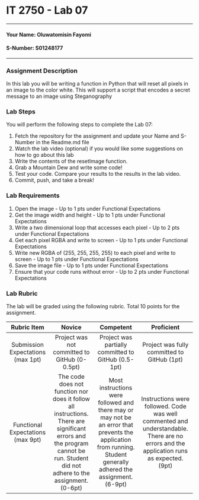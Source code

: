 # IT 2750 - Lab 07
___
#### Your Name: Oluwatomisin Fayomi
#### S-Number: S01248177
___
### Assignment Description
In this lab you will be writing a function in Python that will reset all pixels in an image to the color white. This will support a script that encodes a secret message to an image using Steganography
### Lab Steps
You will perform the following steps to complete the Lab 07:
1. Fetch the repository for the assignment and update your Name and S-Number in the Readme.md file
2. Watch the lab video (optional) if you would like some suggestions on how to go about this lab
3. Write the contents of the resetImage function.
4. Grab a Mountain Dew and write some code!
5. Test your code. Compare your results to the results in the lab video.
6. Commit, push, and take a break!
### Lab Requirements
1. Open the image - Up to 1 pts under Functional Expectations
2. Get the image width and height - Up to 1 pts under Functional Expectations
3. Write a two dimensional loop that accesses each pixel  - Up to 2 pts under Functional Expectations
4. Get each pixel RGBA and write to screen - Up to 1 pts under Functional Expectations
5. Write new RGBA of (255, 255, 255, 255) to each pixel and write to screen - Up to 1 pts under Functional Expectations
6. Save the image file - Up to 1 pts under Functional Expectations
7. Ensure that your code runs without error - Up to 2 pts under Functional Expectations
### Lab Rubric
The lab will be graded using the following rubric. Total 10 points for the assignment.

| Rubric Item | Novice | Competent | Proficient |
|:---------------------------------:|:-----------------------------------------------------------------------------------------------------------------------------------------------------------------------------:|:------------------------------------------------------------------------------------------------------------------------------------------------------------------:|:---------------------------------------------------------------------------------------------------------------------------------------:|
| Submission Expectations (max 1pt) | Project was not committed to GitHub  (0-0.5pt) | Project was partially committed to GitHub (0.5-1pt) | Project was fully committed to GitHub (1pt) |
| Functional Expectations (max 9pt) | The code does not function nor does it follow all instructions. There are significant errors and the program cannot be run. Student did not adhere to the assignment. (0-6pt) | Most instructions were followed and there may or may not be an error that prevents the application from running. Student generally adhered the assignment. (6-9pt) | Instructions were followed. Code was well commented and understandable. There are no errors and the application runs as expected. (9pt) |
